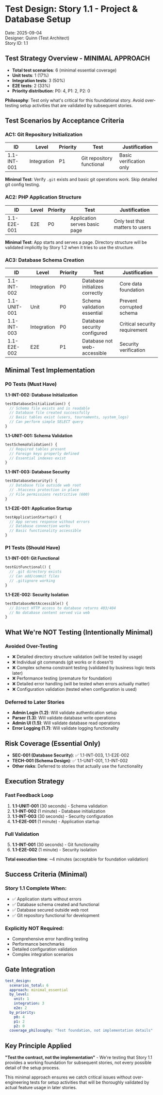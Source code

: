 # Test Design: Story 1.1 - Project & Database Setup

Date: 2025-09-04  
Designer: Quinn (Test Architect)  
Story ID: 1.1

## Test Strategy Overview - MINIMAL APPROACH

- **Total test scenarios**: 6 (minimal essential coverage)
- **Unit tests**: 1 (17%)
- **Integration tests**: 3 (50%) 
- **E2E tests**: 2 (33%)
- **Priority distribution**: P0: 4, P1: 2, P2: 0

**Philosophy**: Test only what's critical for this foundational story. Avoid over-testing setup activities that are validated by subsequent stories.

## Test Scenarios by Acceptance Criteria

### AC1: Git Repository Initialization

| ID           | Level       | Priority | Test                           | Justification                    |
|--------------|-------------|----------|--------------------------------|----------------------------------|
| 1.1-INT-001  | Integration | P1       | Git repository functional      | Basic verification only          |

**Minimal Test**: Verify `.git` exists and basic git operations work. Skip detailed git config testing.

### AC2: PHP Application Structure  

| ID           | Level       | Priority | Test                           | Justification                    |
|--------------|-------------|----------|--------------------------------|----------------------------------|
| 1.1-E2E-001  | E2E         | P0       | Application serves basic page  | Only test that matters to users  |

**Minimal Test**: App starts and serves a page. Directory structure will be validated implicitly by Story 1.2 when it tries to use the structure.

### AC3: Database Schema Creation

| ID           | Level       | Priority | Test                           | Justification                    |
|--------------|-------------|----------|--------------------------------|----------------------------------|
| 1.1-INT-002  | Integration | P0       | Database initializes correctly | Core data foundation             |
| 1.1-UNIT-001 | Unit        | P0       | Schema validation essential    | Prevent corrupted schema         |
| 1.1-INT-003  | Integration | P0       | Database security configured   | Critical security requirement    |
| 1.1-E2E-002  | E2E         | P1       | Database not web-accessible    | Security verification            |

## Minimal Test Implementation

### P0 Tests (Must Have)

**1.1-INT-002: Database Initialization**
```php
testDatabaseInitialization() {
  // Schema file exists and is readable
  // Database file created successfully  
  // Basic tables exist (users, tournaments, system_logs)
  // Can perform simple SELECT query
}
```

**1.1-UNIT-001: Schema Validation** 
```php
testSchemaValidation() {
  // Required tables present
  // Foreign keys properly defined
  // Essential indexes exist
}
```

**1.1-INT-003: Database Security**
```php
testDatabaseSecurity() {
  // Database file outside web root
  // .htaccess protection in place
  // File permissions restrictive (600)
}
```

**1.1-E2E-001: Application Startup**
```php
testApplicationStartup() {
  // App serves response without errors
  // Database connection works
  // Basic functionality accessible
}
```

### P1 Tests (Should Have)

**1.1-INT-001: Git Functional**
```php
testGitFunctional() {
  // .git directory exists
  // Can add/commit files
  // .gitignore working
}
```

**1.1-E2E-002: Security Isolation**
```php
testDatabaseNotAccessible() {
  // Direct HTTP access to database returns 403/404
  // No database content served via web
}
```

## What We're NOT Testing (Intentionally Minimal)

### Avoided Over-Testing
- ❌ Detailed directory structure validation (will be tested by usage)
- ❌ Individual git commands (git works or it doesn't)
- ❌ Complex schema constraint testing (validated by business logic tests later)
- ❌ Performance testing (premature for foundation)
- ❌ Detailed error handling (will be tested when errors actually matter)
- ❌ Configuration validation (tested when configuration is used)

### Deferred to Later Stories
- **Admin Login (1.2)**: Will validate authentication setup
- **Parser (1.3)**: Will validate database write operations  
- **Admin UI (1.5)**: Will validate database read operations
- **Error Logging (1.7)**: Will validate logging functionality

## Risk Coverage (Essential Only)

- **SEC-001 (Database Security)**: ✅ 1.1-INT-003, 1.1-E2E-002
- **TECH-001 (Schema Design)**: ✅ 1.1-UNIT-001, 1.1-INT-002  
- **Other risks**: Deferred to stories that actually use the functionality

## Execution Strategy

### Fast Feedback Loop
1. **1.1-UNIT-001** (30 seconds) - Schema validation
2. **1.1-INT-002** (1 minute) - Database initialization  
3. **1.1-INT-003** (30 seconds) - Security configuration
4. **1.1-E2E-001** (1 minute) - Application startup

### Full Validation  
5. **1.1-INT-001** (30 seconds) - Git functionality
6. **1.1-E2E-002** (1 minute) - Security isolation

**Total execution time**: ~4 minutes (acceptable for foundation validation)

## Success Criteria (Minimal)

### Story 1.1 Complete When:
- ✅ Application starts without errors
- ✅ Database schema created and functional
- ✅ Database secured outside web root  
- ✅ Git repository functional for development

### Explicitly NOT Required:
- Comprehensive error handling testing
- Performance benchmarks
- Detailed configuration validation
- Complex integration scenarios

## Gate Integration

```yaml
test_design:
  scenarios_total: 6
  approach: minimal_essential
  by_level:
    unit: 1
    integration: 3  
    e2e: 2
  by_priority:
    p0: 4
    p1: 2
    p2: 0
  coverage_philosophy: "Test foundation, not implementation details"
```

## Key Principle Applied

**"Test the contract, not the implementation"** - We're testing that Story 1.1 provides a working foundation for subsequent stories, not every possible detail of the setup process.

This minimal approach ensures we catch critical issues without over-engineering tests for setup activities that will be thoroughly validated by actual feature usage in later stories.